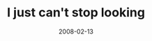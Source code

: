 ---
layout: base.njk
title : 'I just can&#39;t stop looking' 
view_title : 'I just can&#39;t stop looking' 
year : '2008' 
date : '2008-02-13' 
img_file : '/drawing/ijustcantstoplooking.png' 
html_file : 'ijustcantstoplooking' 
next_html : 'iamnotqualified.html' 
year_order : '69' 
permalink : "title/{{html_file}}.html"
---